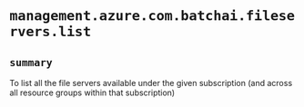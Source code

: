 # `management.azure.com.batchai.fileservers.list`

## `summary`
To list all the file servers available under the given subscription (and across all resource groups within that subscription)


